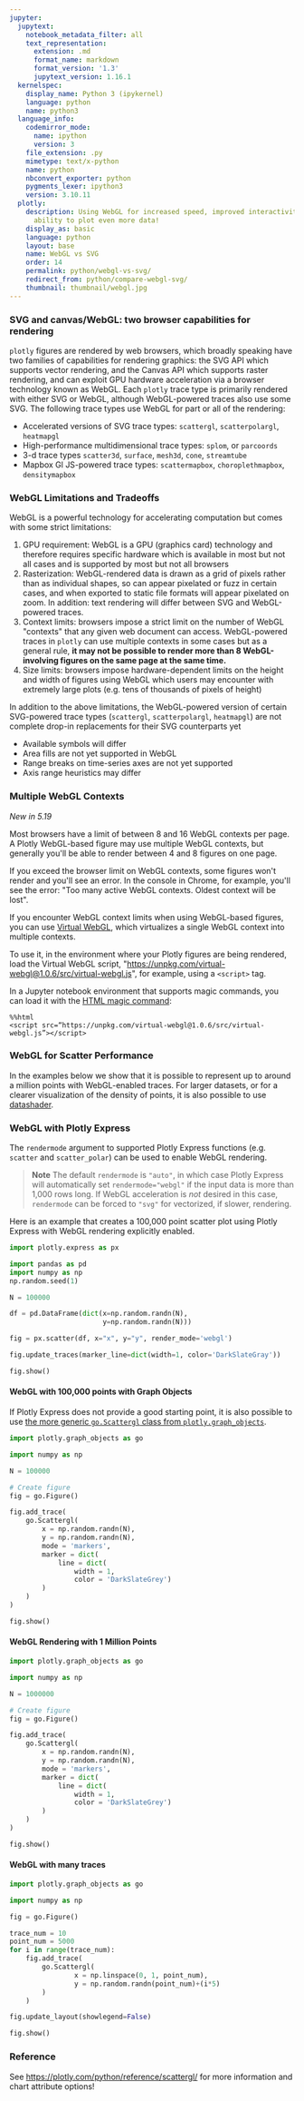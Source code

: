 ```yaml
---
jupyter:
  jupytext:
    notebook_metadata_filter: all
    text_representation:
      extension: .md
      format_name: markdown
      format_version: '1.3'
      jupytext_version: 1.16.1
  kernelspec:
    display_name: Python 3 (ipykernel)
    language: python
    name: python3
  language_info:
    codemirror_mode:
      name: ipython
      version: 3
    file_extension: .py
    mimetype: text/x-python
    name: python
    nbconvert_exporter: python
    pygments_lexer: ipython3
    version: 3.10.11
  plotly:
    description: Using WebGL for increased speed, improved interactivity, and the
      ability to plot even more data!
    display_as: basic
    language: python
    layout: base
    name: WebGL vs SVG
    order: 14
    permalink: python/webgl-vs-svg/
    redirect_from: python/compare-webgl-svg/
    thumbnail: thumbnail/webgl.jpg
---
```


### SVG and canvas/WebGL: two browser capabilities for rendering

`plotly` figures are rendered by web browsers, which broadly speaking have two families of capabilities for rendering graphics: the SVG API which supports vector rendering, and the Canvas API which supports raster rendering, and can exploit GPU hardware acceleration via a browser technology known as WebGL. Each `plotly` trace type is primarily rendered with either SVG or WebGL, although WebGL-powered traces also use some SVG. The following trace types use WebGL for part or all of the rendering:

* Accelerated versions of SVG trace types: `scattergl`, `scatterpolargl`, `heatmapgl`
* High-performance multidimensional trace types: `splom`, or `parcoords`
* 3-d trace types `scatter3d`, `surface`, `mesh3d`, `cone`, `streamtube`
* Mapbox Gl JS-powered trace types: `scattermapbox`, `choroplethmapbox`, `densitymapbox`

### WebGL Limitations and Tradeoffs

WebGL is a powerful technology for accelerating computation but comes with some strict limitations:

1. GPU requirement: WebGL is a GPU (graphics card) technology and therefore requires specific hardware which is available in most but not all cases and is supported by most but not all browsers
2. Rasterization: WebGL-rendered data is drawn as a grid of pixels rather than as individual shapes, so can appear pixelated or fuzz in certain cases, and when exported to static file formats will appear pixelated on zoom. In addition: text rendering will differ between SVG and WebGL-powered traces.
3. Context limits: browsers impose a strict limit on the number of WebGL "contexts" that any given web document can access. WebGL-powered traces in `plotly` can use multiple contexts in some cases but as a general rule, **it may not be possible to render more than 8 WebGL-involving figures on the same page at the same time.**
4. Size limits: browsers impose hardware-dependent limits on the height and width of figures using WebGL which users may encounter with extremely large plots (e.g. tens of thousands of pixels of height)

In addition to the above limitations, the WebGL-powered version of certain SVG-powered trace types (`scattergl`, `scatterpolargl`, `heatmapgl`) are not complete drop-in replacements for their SVG counterparts yet
* Available symbols will differ
* Area fills are not yet supported in WebGL
* Range breaks on time-series axes are not yet supported
* Axis range heuristics may differ

### Multiple WebGL Contexts

*New in 5.19*

Most browsers have a limit of between 8 and 16 WebGL contexts per page. A Plotly WebGL-based figure may use multiple WebGL contexts, but generally you'll be able to render between 4 and 8 figures on one page.

If you exceed the browser limit on WebGL contexts, some figures won't render and you'll see an error. In the console in Chrome, for example, you'll see the error: "Too many active WebGL contexts. Oldest context will be lost".

If you encounter WebGL context limits when using WebGL-based figures, you can use [Virtual WebGL](https://github.com/greggman/virtual-webgl), which virtualizes a single WebGL context into multiple contexts.

To use it, in the environment where your Plotly figures are being rendered, load the Virtual WebGL script, "https://unpkg.com/virtual-webgl@1.0.6/src/virtual-webgl.js", for example, using a `<script>` tag.

In a Jupyter notebook environment that supports magic commands, you can load it with the [HTML magic command](https://ipython.readthedocs.io/en/stable/interactive/magics.html#cellmagic-html):

<!-- #region -->
```
%%html
<script src=“https://unpkg.com/virtual-webgl@1.0.6/src/virtual-webgl.js”></script>
```
<!-- #endregion -->

### WebGL for Scatter Performance

In the examples below we show that it is possible to represent up to around a million points with WebGL-enabled traces.
For larger datasets, or for a clearer visualization of the density of points,
it is also possible to use [datashader](/python/datashader/).

### WebGL with Plotly Express

The `rendermode` argument to supported Plotly Express functions (e.g. `scatter` and `scatter_polar`) can be used to enable WebGL rendering.

> **Note** The default `rendermode` is `"auto"`, in which case Plotly Express will automatically set `rendermode="webgl"` if the input data is more than 1,000 rows long. If WebGL acceleration is *not* desired in this case, `rendermode` can be forced to `"svg"` for vectorized, if slower, rendering.

Here is an example that creates a 100,000 point scatter plot using Plotly Express with WebGL rendering explicitly enabled.

```python
import plotly.express as px

import pandas as pd
import numpy as np
np.random.seed(1)

N = 100000

df = pd.DataFrame(dict(x=np.random.randn(N),
                       y=np.random.randn(N)))

fig = px.scatter(df, x="x", y="y", render_mode='webgl')

fig.update_traces(marker_line=dict(width=1, color='DarkSlateGray'))

fig.show()
```


#### WebGL with 100,000 points with Graph Objects

If Plotly Express does not provide a good starting point, it is also possible to use [the more generic `go.Scattergl` class from `plotly.graph_objects`](/python/graph-objects/).

```python
import plotly.graph_objects as go

import numpy as np

N = 100000

# Create figure
fig = go.Figure()

fig.add_trace(
    go.Scattergl(
        x = np.random.randn(N),
        y = np.random.randn(N),
        mode = 'markers',
        marker = dict(
            line = dict(
                width = 1,
                color = 'DarkSlateGrey')
        )
    )
)

fig.show()
```

#### WebGL Rendering with 1 Million Points

```python
import plotly.graph_objects as go

import numpy as np

N = 1000000

# Create figure
fig = go.Figure()

fig.add_trace(
    go.Scattergl(
        x = np.random.randn(N),
        y = np.random.randn(N),
        mode = 'markers',
        marker = dict(
            line = dict(
                width = 1,
                color = 'DarkSlateGrey')
        )
    )
)

fig.show()
```

#### WebGL with many traces

```python
import plotly.graph_objects as go

import numpy as np

fig = go.Figure()

trace_num = 10
point_num = 5000
for i in range(trace_num):
    fig.add_trace(
        go.Scattergl(
                x = np.linspace(0, 1, point_num),
                y = np.random.randn(point_num)+(i*5)
        )
    )

fig.update_layout(showlegend=False)

fig.show()
```

### Reference

See https://plotly.com/python/reference/scattergl/ for more information and chart attribute options!

